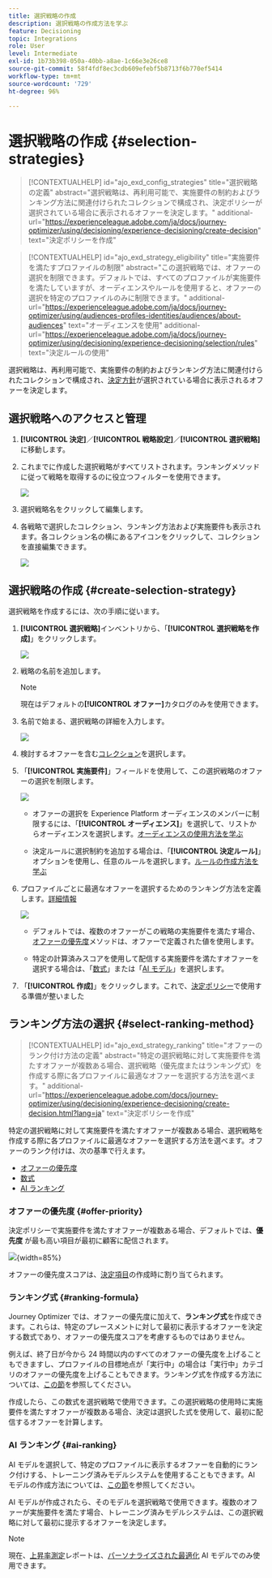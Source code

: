 ```yaml
---
title: 選択戦略の作成
description: 選択戦略の作成方法を学ぶ
feature: Decisioning
topic: Integrations
role: User
level: Intermediate
exl-id: 1b73b398-050a-40bb-a8ae-1c66e3e26ce8
source-git-commit: 58f4fdf8ec3cdb609efebf5b8713f6b770ef5414
workflow-type: tm+mt
source-wordcount: '729'
ht-degree: 96%

---
```


# 選択戦略の作成 {#selection-strategies}

>[!CONTEXTUALHELP]
>id="ajo_exd_config_strategies"
>title="選択戦略の定義"
>abstract="選択戦略は、再利用可能で、実施要件の制約およびランキング方法に関連付けられたコレクションで構成され、決定ポリシーが選択されている場合に表示されるオファーを決定します。"
>additional-url="https://experienceleague.adobe.com/ja/docs/journey-optimizer/using/decisioning/experience-decisioning/create-decision" text="決定ポリシーを作成"

>[!CONTEXTUALHELP]
>id="ajo_exd_strategy_eligibility"
>title="実施要件を満たすプロファイルの制限"
>abstract="この選択戦略では、オファーの選択を制限できます。デフォルトでは、すべてのプロファイルが実施要件を満たしていますが、オーディエンスやルールを使用すると、オファーの選択を特定のプロファイルのみに制限できます。"
>additional-url="https://experienceleague.adobe.com/ja/docs/journey-optimizer/using/audiences-profiles-identities/audiences/about-audiences" text="オーディエンスを使用"
>additional-url="https://experienceleague.adobe.com/ja/docs/journey-optimizer/using/decisioning/experience-decisioning/selection/rules" text="決定ルールの使用"

選択戦略は、再利用可能で、実施要件の制約およびランキング方法に関連付けられたコレクションで構成され、[決定方針](create-decision.md)が選択されている場合に表示されるオファーを決定します。

## 選択戦略へのアクセスと管理

1. **[!UICONTROL 決定]**／**[!UICONTROL 戦略設定]**／**[!UICONTROL 選択戦略]**&#x200B;に移動します。

1. これまでに作成した選択戦略がすべてリストされます。ランキングメソッドに従って戦略を取得するのに役立つフィルターを使用できます。

   ![](assets/strategy-list-filters.png)

1. 選択戦略名をクリックして編集します。

1. 各戦略で選択したコレクション、ランキング方法および実施要件も表示されます。各コレクション名の横にあるアイコンをクリックして、コレクションを直接編集できます。

   ![](assets/strategy-list-edit-collection.png)

## 選択戦略の作成 {#create-selection-strategy}

選択戦略を作成するには、次の手順に従います。

1. **[!UICONTROL 選択戦略]**&#x200B;インベントリから、「**[!UICONTROL 選択戦略を作成]**」をクリックします。

   ![](assets/strategy-create-button.png)

1. 戦略の名前を追加します。

   >[!NOTE]
   >
   >現在はデフォルトの&#x200B;**[!UICONTROL オファー]**&#x200B;カタログのみを使用できます。

1. 名前で始まる、選択戦略の詳細を入力します。

   ![](assets/strategy-create-screen.png)

1. 検討するオファーを含む[コレクション](collections.md)を選択します。

1. 「**[!UICONTROL 実施要件]**」フィールドを使用して、この選択戦略のオファーの選択を制限します。

   ![](assets/strategy-create-eligibility.png)

   * オファーの選択を Experience Platform オーディエンスのメンバーに制限するには、「**[!UICONTROL オーディエンス]**」を選択して、リストからオーディエンスを選択します。[オーディエンスの使用方法を学ぶ](../audience/about-audiences.md)

   * 決定ルールに選択制約を追加する場合は、「**[!UICONTROL 決定ルール]**」オプションを使用し、任意のルールを選択します。[ルールの作成方法を学ぶ](rules.md)

1. プロファイルごとに最適なオファーを選択するためのランキング方法を定義します。[詳細情報](#select-ranking-method)

   ![](assets/strategy-create-ranking.png)

   * デフォルトでは、複数のオファーがこの戦略の実施要件を満たす場合、[オファーの優先度](#offer-priority)メソッドは、オファーで定義された値を使用します。

   * 特定の計算済みスコアを使用して配信する実施要件を満たすオファーを選択する場合は、「[数式](#ranking-formula)」または「[AI モデル](#ai-ranking)」を選択します。

1. 「**[!UICONTROL 作成]**」をクリックします。これで、[決定ポリシー](create-decision.md)で使用する準備が整いました

## ランキング方法の選択 {#select-ranking-method}

>[!CONTEXTUALHELP]
>id="ajo_exd_strategy_ranking"
>title="オファーのランク付け方法の定義"
>abstract="特定の選択戦略に対して実施要件を満たすオファーが複数ある場合、選択戦略（優先度またはランキング式）を作成する際に各プロファイルに最適なオファーを選択する方法を選べます。"
>additional-url="https://experienceleague.adobe.com/docs/journey-optimizer/using/decisioning/experience-decisioning/create-decision.html?lang=ja" text="決定ポリシーを作成"

特定の選択戦略に対して実施要件を満たすオファーが複数ある場合、選択戦略を作成する際に各プロファイルに最適なオファーを選択する方法を選べます。オファーのランク付けは、次の基準で行えます。

* [オファーの優先度](#offer-priority)
* [数式](#ranking-formula)
* [AI ランキング](#ai-ranking)

### オファーの優先度 {#offer-priority}

決定ポリシーで実施要件を満たすオファーが複数ある場合、デフォルトでは、**優先度** が最も高い項目が最初に顧客に配信されます。

![](assets/item-priority.png){width=85%}

オファーの優先度スコアは、[決定項目](items.md)の作成時に割り当てられます。

### ランキング式 {#ranking-formula}

Journey Optimizer では、オファーの優先度に加えて、**ランキング式**&#x200B;を作成できます。これらは、特定のプレースメントに対して最初に表示するオファーを決定する数式であり、オファーの優先度スコアを考慮するものではありません。

例えば、終了日が今から 24 時間以内のすべてのオファーの優先度を上げることもできますし、プロファイルの目標地点が「実行中」の場合は「実行中」カテゴリのオファーの優先度を上げることもできます。ランキング式を作成する方法については、[この節](ranking/ranking-formulas.md)を参照してください。

作成したら、この数式を選択戦略で使用できます。この選択戦略の使用時に実施要件を満たすオファーが複数ある場合、決定は選択した式を使用して、最初に配信するオファーを計算します。

### AI ランキング {#ai-ranking}

AI モデルを選択して、特定のプロファイルに表示するオファーを自動的にランク付けする、トレーニング済みモデルシステムを使用することもできます。AI モデルの作成方法については、[この節](ranking/create-ai-models.md)を参照してください。

AI モデルが作成されたら、そのモデルを選択戦略で使用できます。複数のオファーが実施要件を満たす場合、トレーニング済みモデルシステムは、この選択戦略に対して最初に提示するオファーを決定します。

>[!NOTE]
>
>現在、[上昇率測定](ranking/auto-optimization-model.md#lift)レポートは、[パーソナライズされた最適化](ranking/personalized-optimization-model.md) AI モデルでのみ使用できます。

